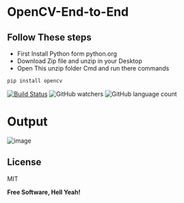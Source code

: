 # OpenCV-End-to-End
## Follow These steps
- First Install Python form python.org
- Download Zip file and unzip in your Desktop
- Open This unzip folder Cmd and run there commands
```sh
pip install opencv
```


[![Build Status](https://travis-ci.org/joemccann/dillinger.svg?branch=master)](https://travis-ci.org/joemccann/dillinger) ![GitHub watchers](https://img.shields.io/github/watchers/azeemaj101/Snap-Camera-using-openCv) ![GitHub language count](https://img.shields.io/github/languages/count/azeemaj101/Snap-Camera-using-openCv)
# Output
![image](https://user-images.githubusercontent.com/61928905/158023651-46347e64-f0bf-4c4d-b5ba-59b792691c01.png)

## License

MIT

**Free Software, Hell Yeah!**
